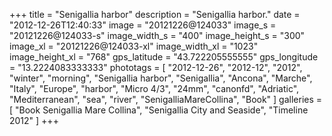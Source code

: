 +++
title = "Senigallia harbor"
description = "Senigallia harbor."
date = "2012-12-26T12:40:33"
image = "20121226@124033"
image_s = "20121226@124033-s"
image_width_s = "400"
image_height_s = "300"
image_xl = "20121226@124033-xl"
image_width_xl = "1023"
image_height_xl = "768"
gps_latitude = "43.722205555555"
gps_longitude = "13.2224083333333"
phototags = [ "2012-12-26", "2012-12", "2012", "winter", "morning", "Senigallia harbor", "Senigallia", "Ancona", "Marche", "Italy", "Europe", "harbor", "Micro 4/3", "24mm", "canonfd", "Adriatic", "Mediterranean", "sea", "river", "SenigalliaMareCollina", "Book" ]
galleries = [ "Book Senigallia Mare Collina", "Senigallia City and Seaside", "Timeline 2012" ]
+++

